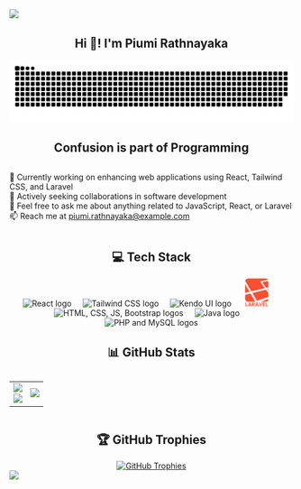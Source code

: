  <!-- horizontal divider (gradient) --> 
<img src="https://user-images.githubusercontent.com/73097560/115834477-dbab4500-a447-11eb-908a-139a6edaec5c.gif">

<!-- title --> 
<h2 align="center">Hi 👋! I'm Piumi Rathnayaka</h2> 

<!-- snake animation --> 
<div align="center">
  <a href="https://github.com/Piumir3"> 
    <img src="https://raw.githubusercontent.com/psnwd/psnwd/1ca53178f6deca37158f3b18b2288cb4cb4a82fa/grid-snake.svg" alt="snake animation" />
  </a> 
</div>

<!-- subtitle --> 
<div id="user-content-toc" align="center"> 
  <summary><h2 style="display: inline-block">Confusion is part of Programming</h2></summary>
</div>

<!-- introduction --> 
<p align="left"> 
  🔭 Currently working on enhancing web applications using React, Tailwind CSS, and Laravel <br> 
  🤝 Actively seeking collaborations in software development <br> 
  💬 Feel free to ask me about anything related to JavaScript, React, or Laravel <br> 
  📫 Reach me at <a href="mailto:piumi.rathnayaka@example.com">piumi.rathnayaka@example.com</a> 
</p>

<!-- Tech Stack --> 
<div id="user-content-toc" align="center"> 
  <summary><h2 style="display: inline-block">💻 Tech Stack</h2></summary>
</div> 

<div align="center">
  <img src="https://skillicons.dev/icons?i=react" height="50" alt="React logo" /> 
  <img width="12" /> 
  <img src="https://skillicons.dev/icons?i=tailwind" height="50" alt="Tailwind CSS logo" /> 
  <img width="12" /> 
  <img src="https://img.icons8.com/color/48/000000/kendo-ui.png" height="50" alt="Kendo UI logo" /> 
  <img width="12" /> 
  <img src="https://raw.githubusercontent.com/devicons/devicon/master/icons/laravel/laravel-plain-wordmark.svg" height="50" alt="Laravel logo" /> 
  <img width="12" /> 
  <img src="https://skillicons.dev/icons?i=html,css,js,bootstrap" height="50" alt="HTML, CSS, JS, Bootstrap logos" /> 
  <img width="12" /> 
  <img src="https://skillicons.dev/icons?i=java" height="50" alt="Java logo" /> 
  <img width="12" /> 
  <img src="https://skillicons.dev/icons?i=php,mysql" height="50" alt="PHP and MySQL logos" />
</div>

<!-- GitHub Stats --> 
<div id="user-content-toc" align="center"> 
  <summary><h2 style="display: inline-block">📊 GitHub Stats</h2></summary>
</div>

<table align="center">
  <tr border="none">
    <td width="50%" align="center"> 
      <img src="https://github-readme-stats.vercel.app/api?username=Piumir3&theme=merko&show_icons=true&count_private=true" /> 
      <br> 
      <img src="https://github-readme-streak-stats.herokuapp.com/?user=Piumir3&theme=merko" /> 
    </td>
    <td width="50%" align="center"> 
      <img src="https://github-readme-stats.vercel.app/api/top-langs/?username=Piumir3&layout=donut&theme=merko" /> 
    </td>
  </tr>
</table>

<!-- GitHub Trophies --> 
<div id="user-content-toc" align="center"> 
  <summary><h2 style="display: inline-block">🏆 GitHub Trophies</h2></summary>
</div>

<div align="center"> 
  <a href="https://github.com/ryo-ma/github-profile-trophy" title="GitHub Trophies"> 
    <img width="80%" src="https://github-profile-trophy.vercel.app/?username=Piumir3&theme=radical&row=1&column=7" alt="GitHub Trophies" /> 
  </a>
</div>

<!-- horizontal divider (gradient) --> 
<img src="https://user-images.githubusercontent.com/73097560/115834477-dbab4500-a447-11eb-908a-139a6edaec5c.gif">
